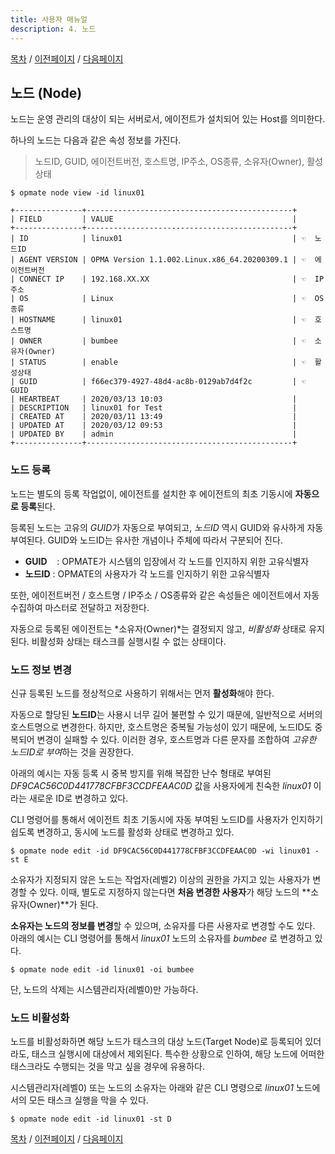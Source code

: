 ```yaml
---
title: 사용자 매뉴얼
description: 4. 노드
---
```


[목차](UserManual.md) / [이전페이지](UserManual3.md) / [다음페이지](UserManual5.md)

## 노드 (Node)

노드는 운영 관리의 대상이 되는 서버로서, 에이전트가 설치되어 있는 Host를 의미한다.

하나의 노드는 다음과 같은 속성 정보를 가진다.
> 노드ID, GUID, 에이전트버전, 호스트명, IP주소, OS종류, 소유자(Owner), 활성상태

```
$ opmate node view -id linux01

+---------------+----------------------------------------------+
| FIELD         | VALUE                                        |
+---------------+----------------------------------------------+
| ID            | linux01                                      | ☜  노드ID
| AGENT VERSION | OPMA Version 1.1.002.Linux.x86_64.20200309.1 | ☜  에이전트버전
| CONNECT IP    | 192.168.XX.XX                                | ☜  IP주소
| OS            | Linux                                        | ☜  OS종류
| HOSTNAME      | linux01                                      | ☜  호스트명
| OWNER         | bumbee                                       | ☜  소유자(Owner)
| STATUS        | enable                                       | ☜  활성상태
| GUID          | f66ec379-4927-48d4-ac8b-0129ab7d4f2c         | ☜  GUID
| HEARTBEAT     | 2020/03/13 10:03                             |
| DESCRIPTION   | linux01 for Test                             |
| CREATED AT    | 2020/03/11 13:49                             |
| UPDATED AT    | 2020/03/12 09:53                             |
| UPDATED BY    | admin                                        |
+---------------+----------------------------------------------+
```

### 노드 등록

노드는 별도의 등록 작업없이, 에이전트를 설치한 후 에이전트의 최초 기동시에 **자동으로 등록**된다.

등록된 노드는 고유의 *GUID*가 자동으로 부여되고, *노드ID* 역시 GUID와 유사하게 자동 부여된다. GUID와 노드ID는 유사한 개념이나 주체에 따라서 구분되어 진다.

- **GUID** &nbsp;&nbsp;&nbsp;: OPMATE가 시스템의 입장에서 각 노드를 인지하지 위한 고유식별자
- **노드ID** : OPMATE의 사용자가 각 노드를 인지하기 위한 고유식별자

또한, 에이전트버전 / 호스트명 / IP주소 / OS종류와 같은 속성들은 에이전트에서 자동 수집하여 마스터로 전달하고 저장한다.

자동으로 등록된 에이전트는 *소유자(Owner)*는 결정되지 않고, *비활성화* 상태로 유지된다.
비활성화 상태는 태스크를 실행시킬 수 없는 상태이다.

### 노드 정보 변경

신규 등록된 노드를 정상적으로 사용하기 위해서는 먼저 **활성화**해야 한다.

자동으로 할당된 **노드ID**는 사용시 너무 길어 불편할 수 있기 때문에, 일반적으로 서버의 호스트명으로 변경한다.
하지만, 호스트명은 중복될 가능성이 있기 때문에, 노드ID도 중복되어 변경이 실패할 수 있다.
이러한 경우, 호스트명과 다른 문자를 조합하여 *고유한 노드ID로 부여*하는 것을 권장한다.

아래의 예시는 자동 등록 시 중복 방지를 위해 복잡한 난수 형태로 부여된 *DF9CAC56C0D441778CFBF3CCDFEAAC0D* 값을 사용자에게 친숙한 *linux01* 이라는 새로운 ID로 변경하고 있다.

CLI 명령어를 통해서 에이전트 최초 기동시에 자동 부여된 노드ID를 사용자가 인지하기 쉽도록 변경하고, 동시에 노드를 활성화 상태로 변경하고 있다.

```
$ opmate node edit -id DF9CAC56C0D441778CFBF3CCDFEAAC0D -wi linux01 -st E
```

소유자가 지정되지 않은 노드는 작업자(레벨2) 이상의 권한을 가지고 있는 사용자가 변경할 수 있다.
이때, 별도로 지정하지 않는다면 **처음 변경한 사용자**가 해당 노드의 **소유자(Owner)**가 된다.

**소유자는 노드의 정보를 변경**할 수 있으며, 소유자를 다른 사용자로 변경할 수도 있다.
아래의 예시는 CLI 명령어를 통해서 *linux01* 노드의 소유자를 *bumbee* 로 변경하고 있다.

```
$ opmate node edit -id linux01 -oi bumbee
```

단, 노드의 삭제는 시스템관리자(레벨0)만 가능하다.

### 노드 비활성화

노드를 비활성화하면 해당 노드가 태스크의 대상 노드(Target Node)로 등록되어 있더라도, 태스크 실행시에 대상에서 제외된다.
특수한 상황으로 인하여, 해당 노드에 어떠한 태스크라도 수행되는 것을 막고 싶을 경우에 유용하다.

시스템관리자(레벨0) 또는 노드의 소유자는 아래와 같은 CLI 명령으로 *linux01* 노드에서의 모든 태스크 실행을 막을 수 있다.

```
$ opmate node edit -id linux01 -st D
```

[목차](UserManual.md) / [이전페이지](UserManual3.md) / [다음페이지](UserManual5.md)